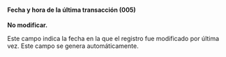 #### Fecha y hora de la última transacción (005)

**No modificar.**

  

Este campo indica la fecha en la que el registro fue modificado por última vez. Este campo se genera automáticamente.